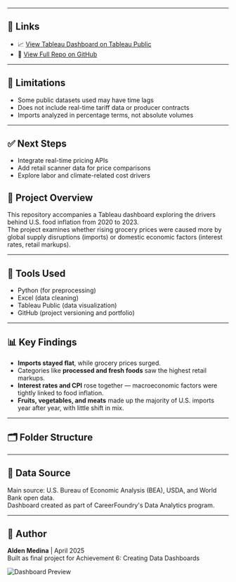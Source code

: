 
---

## 🔗 Links

- 📈 [View Tableau Dashboard on Tableau Public](YOUR_LINK_HERE)
- 📂 [View Full Repo on GitHub](THIS_REPO_LINK)

---

## 🚧 Limitations

- Some public datasets used may have time lags  
- Does not include real-time tariff data or producer contracts  
- Imports analyzed in percentage terms, not absolute volumes

---

## ✅ Next Steps

- Integrate real-time pricing APIs  
- Add retail scanner data for price comparisons  
- Explore labor and climate-related cost drivers

## 📌 Project Overview

This repository accompanies a Tableau dashboard exploring the drivers behind U.S. food inflation from 2020 to 2023.  
The project examines whether rising grocery prices were caused more by global supply disruptions (imports) or domestic economic factors (interest rates, retail markups).

---

## 🧰 Tools Used
- Python (for preprocessing)
- Excel (data cleaning)
- Tableau Public (data visualization)
- GitHub (project versioning and portfolio)

---

## 📊 Key Findings
- **Imports stayed flat**, while grocery prices surged.
- Categories like **processed and fresh foods** saw the highest retail markups.
- **Interest rates and CPI** rose together — macroeconomic factors were tightly linked to food inflation.
- **Fruits, vegetables, and meats** made up the majority of U.S. imports year after year, with little shift in mix.

---

## 🗂 Folder Structure


---

## 🧾 Data Source

Main source: U.S. Bureau of Economic Analysis (BEA), USDA, and World Bank open data.  
Dashboard created as part of CareerFoundry's Data Analytics program.

---

## 📅 Author
**Alden Medina** | April 2025  
Built as final project for Achievement 6: Creating Data Dashboards

![Dashboard Preview](images/your_dashboard_image.png)

